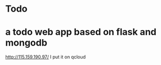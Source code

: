 Todo
======
a todo web app based on flask and mongodb
=====
http://115.159.190.97/          I put it on qcloud
